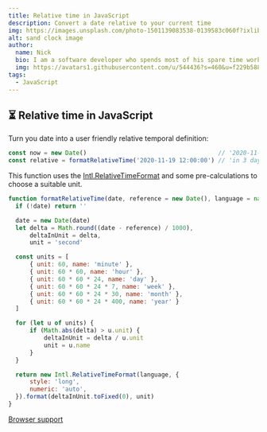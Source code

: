 ```yaml
---
title: Relative time in JavaScript
description: Convert a date relative to your current time
img: https://images.unsplash.com/photo-1501139083538-0139583c060f?ixlib=rb-1.2.1&ixid=eyJhcHBfaWQiOjEyMDd9&auto=format&fit=crop&w=1500&q=80
alt: sand clock image
author: 
  name: Nick
  bio: I am a software developer who spends most of his spare time working on open source projects. I also like taking pictures and playing table football.
  img: https://avatars1.githubusercontent.com/u/544436?s=460&u=f229b588fbb1b79aab2ab6f029cec5e6e7909af1&v=4
tags: 
  - JavaScript
---
```


## ⏳ Relative time in JavaScript

Turn you date into a user friendly relative temporal definition:

 ```javascript
const now = new Date()                                     // '2020-11-16 14:00'
const relative = formatRelativeTime('2020-11-19 12:00:00') // 'in 3 days'
 ```

This function uses the [Intl.RelativeTimeFormat](https://developer.mozilla.org/en-US/docs/Web/JavaScript/Reference/Global_Objects/Intl/RelativeTimeFormat) and some pre-calculations to choose a suitable unit.

```javascript
function formatRelativeTime(date, reference = new Date(), language = navigator.language) {
  if (!date) return ''

  date = new Date(date)
  let delta = Math.round((date - reference) / 1000),
      deltaInUnit = delta,
      unit = 'second'

  const units = [
      { unit: 60, name: 'minute' },
      { unit: 60 * 60, name: 'hour' },
      { unit: 60 * 60 * 24, name: 'day' },
      { unit: 60 * 60 * 24 * 7, name: 'week' },
      { unit: 60 * 60 * 24 * 30, name: 'month' },
      { unit: 60 * 60 * 24 * 400, name: 'year' }
  ]

  for (let u of units) {
      if (Math.abs(delta) > u.unit) {
          deltaInUnit = delta / u.unit
          unit = u.name
      }
  }

  return new Intl.RelativeTimeFormat(language, {
      style: 'long',
      numeric: 'auto',
  }).format(deltaInUnit.toFixed(0), unit)
}
```
[Browser support](https://developer.mozilla.org/en-US/docs/Web/JavaScript/Reference/Global_Objects/Intl/RelativeTimeFormat#Browser_compatibility)